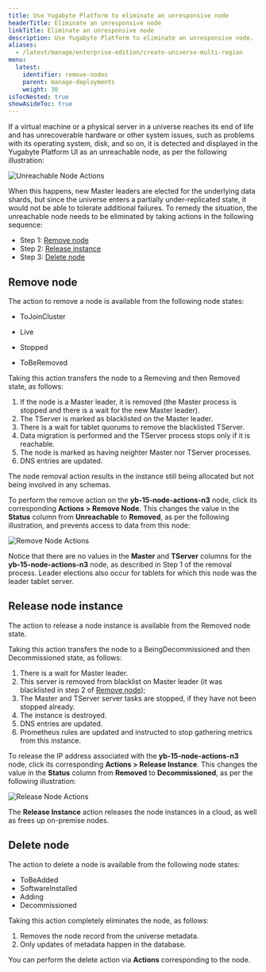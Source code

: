 ```yaml
---
title: Use Yugabyte Platform to eliminate an unresponsive node
headerTitle: Eliminate an unresponsive node
linkTitle: Eliminate an unresponsive node
description: Use Yugabyte Platform to eliminate an unresponsive node.
aliases:
  - /latest/manage/enterprise-edition/create-universe-multi-region
menu:
  latest:
    identifier: remove-nodes
    parent: manage-deployments
    weight: 30
isTocNested: true
showAsideToc: true
---
```


If a virtual machine or a physical server in a universe reaches its end of life and has unrecoverable hardware or other system issues, such as problems with its operating system, disk, and so on, it is detected and displayed in the Yugabyte Platform UI as an unreachable node, as per the following illustration: 

![Unreachable Node Actions](/images/ee/node-actions-unreachable.png)

When this happens, new Master leaders are elected for the underlying data shards, but since the universe enters a partially under-replicated state, it would not be able to tolerate additional failures. To remedy the situation, the unreachable node needs to be eliminated by taking actions in the following sequence:

- Step 1: [Remove node](#remove-node)
- Step 2: [Release instance](#release-instance)
- Step 3: [Delete node](delete-node)

## Remove node

The action to remove a node is available from the following node states:

- ToJoinCluster

- Live
- Stopped
- ToBeRemoved

Taking this action transfers the node to a Removing and then Removed state, as follows:

1. If the node is a Master leader, it is removed (the Master process is stopped and there is a wait for the new Master leader).
2. The TServer is marked as blacklisted on the Master leader.
3. There is a wait for tablet quorums to remove the blacklisted TServer.
4. Data migration is performed and the TServer process stops only if it is reachable.
5. The node is marked as having neighter Master nor TServer processes.
6. DNS entries are updated.

The node removal action results in the instance still being allocated but not being involved in any schemas.

To perform the remove action on the **yb-15-node-actions-n3** node, click its corresponding **Actions > Remove Node**. This changes the value in the **Status** column from **Unreachable** to **Removed**, as per the following illustration, and prevents access to data from this node:

![Remove Node Actions](/images/ee/node-actions-removed.png)

Notice that there are no values in the **Master** and **TServer** columns for the **yb-15-node-actions-n3** node, as described in Step 1 of the removal process. Leader elections also occur for tablets for which this node was the leader tablet server.

## Release node instance

The action to release a node instance is available from the Removed node state.

Taking this action transfers the node to a BeingDecommissioned and then Decommissioned state, as follows:

1. There is a wait for Master leader.
2. This server is removed from blacklist on Master leader (it was blacklisted in step 2 of [Remove node](#remove-node));
3. The Master and TServer server tasks are stopped, if they have not been stopped already.
4. The instance is destroyed.
5. DNS entries are updated.
6. Prometheus rules are updated and instructed to stop gathering metrics from this instance.

To release the IP address associated with the **yb-15-node-actions-n3** node, click its corresponding **Actions > Release Instance**. This changes the value in the **Status** column from **Removed** to **Decommissioned**, as per the following illustration:

![Release Node Actions](/images/ee/node-actions-released.png)

The **Release Instance** action releases the node instances in a cloud, as well as frees up on-premise nodes.

## Delete node

The action to delete a node is available from the following node states:

- ToBeAdded
- SoftwareInstalled
- Adding
- Decommissioned

Taking this action completely eliminates the node, as follows: 

1. Removes the node record from the universe metadata.
2. Only updates of metadata happen in the database.

You can perform the delete action via **Actions** corresponding to the node.